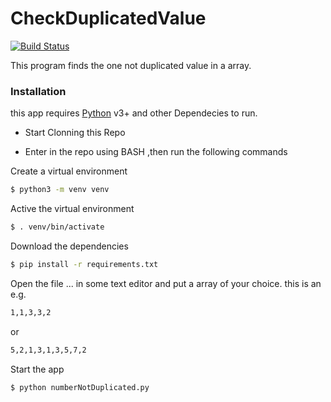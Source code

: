 # CheckDuplicatedValue

[![Build Status](https://travis-ci.org/joemccann/dillinger.svg?branch=master)](https://travis-ci.org/joemccann/dillinger)

This program finds the one not duplicated value in a array.

### Installation

this app requires [Python](https://www.python.org/) v3+ and other Dependecies to run.

- Start Clonning this Repo

- Enter in the repo using BASH ,then run the following commands

Create a virtual environment
```sh
$ python3 -m venv venv
```
Active the virtual environment 
```sh
$ . venv/bin/activate
```
Download the dependencies 
```sh
$ pip install -r requirements.txt
```
Open the file ... in some text editor and put a array of your choice.
this is an e.g.
```sh
1,1,3,3,2
```
or
```sh
5,2,1,3,1,3,5,7,2
```

Start the app 
```sh
$ python numberNotDuplicated.py
```